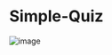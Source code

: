 # Simple-Quiz
![image](https://github.com/SharqyCode/Simple-Quiz/assets/72353009/a0b1f3e4-e762-49fa-a4f8-ee20a9d51ca5)
